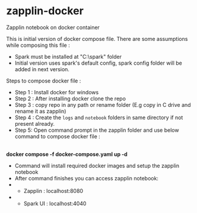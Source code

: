 # zapplin-docker
Zapplin notebook on docker container

This is initial version of docker compose file. There are some assumptions while composing this file :
* Spark must be installed at "C:\\spark" folder 
* Initial version uses spark's default config, spark config folder will be added in next version.

Steps to compose docker file : 
* Step 1 : Install docker for windows 
* Step 2 : After installing docker clone the repo
* Step 3 : copy repo in any path or rename folder (E.g copy in C drive and rename it as zapplin)
* Step 4 : Create the `logs` and `notebook` folders in same directory if not present already.
* Step 5: Open command prompt in the zapplin folder and use below command to compose docker file : 
<br>
 <b><div>docker compose -f docker-compose.yaml up -d </div></b>

* Command will install required docker images and setup the zapplin notebook
* After command finishes you can access zapplin notebook:
* * <div> Zapplin : localhost:8080</div>
* * <div> Spark UI : localhost:4040</div>





